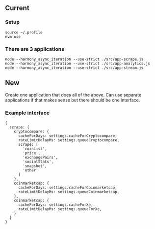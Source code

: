 ## Current

### Setup
```
source ~/.profile
nvm use
```

### There are 3 applications
```
node --harmony_async_iteration --use-strict ./src/app-scrape.js
node --harmony_async_iteration --use-strict ./src/app-analytics.js
node --harmony_async_iteration --use-strict ./src/app-stream.js
```

## New

Create one application that does all of the above. Can use separate applications if that makes sense but there should be one interface.

### Example interface
```
{
  scrape: {
    cryptocompare: {
      cacheForDays: settings.cacheForCryptocompare,
      rateLimitDelayMs: settings.queueCryptocompare,
      scrape: [
        'coinList',
        'price',
        'exchangePairs',
        'socialStats',
        'snapshot',
        'other'
      ]
    },
    coinmarketcap: {
      cacheForDays: settings.cacheForCoinmarketcap,
      rateLimitDelayMs: settings.queueCoinmarketcap,
    },
    coinmarketcap: {
      cacheForDays: settings.cacheForXe,
      rateLimitDelayMs: settings.queueForXe,
    }
  }
}
```
